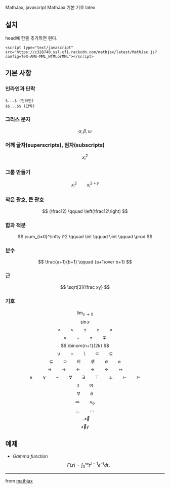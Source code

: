 MathJax, javascript
MathJax 기본 기호
latex

## 설치
head에 한줄 추가하면 된다.

    <script type="text/javascript"  src="https://c328740.ssl.cf1.rackcdn.com/mathjax/latest/MathJax.js?config=TeX-AMS-MML_HTMLorMML"></script>

## 기본 사항
### 인라인과 단락
    $...$ (인라인)
    $$...$$ (단락)

### 그리스 문자

$$
\alpha, \beta, \omega
$$

### 어깨 글자(superscripts), 첨자(subscripts)
$$
x_i^2
$$

### 그룹 만들기
$$
x_i^2 \qquad x_i^{2+y}
$$

### 작은 괄호, 큰 괄호
$$
(\frac12) \qquad \left(\frac12\right)
$$

### 합과 적분
$$
\sum_{i=0}^\infty i^2 \qquad \int \qquad \iint \qquad \prod
$$

### 분수
$$
\frac{a+1}{b+1} \qquad {a+1\over b+1}
$$

### 근
$$
\sqrt[3]{\frac xy}
$$

### 기호
$$
\lim_{x\to 0}
$$
$$
\sin x 
$$
$$
\lt  \qquad \gt  \qquad \le  \qquad \ge  \qquad \neq
$$
$$
\times  \qquad \div  \qquad \pm  \qquad \mp 
$$
$$
\binom{n+1}{2k}
$$
$$
\cup \qquad \cap \qquad \setminus \qquad \subset \qquad \subseteq 
$$
$$
\subsetneq  \qquad \supset  \qquad \in  \qquad \notin  \qquad \emptyset  \qquad \varnothing
$$
$$
\to  \qquad \rightarrow  \qquad \leftarrow  \qquad \Rightarrow  \qquad \Leftarrow  \qquad \mapsto
$$
$$
\land  \qquad \lor \qquad \lnot \qquad \forall \qquad \exists \qquad \top \qquad \bot \qquad \vdash \qquad \vDash
$$
$$
\Im  \qquad \Re
$$
$$
\nabla \qquad \partial 
$$
$$
\infty \qquad \aleph_0
$$
$$
\ldots \qquad \cdots
$$
$$
\text{…}
\vec x
$$
$$
\overrightarrow xy 
$$


## 예제
* *Gamma function*
$$
\Gamma(z) = \int_0^\infty t^{z-1}e^{-t}dt\,.
$$

---------

from [mathjax](http://meta.math.stackexchange.com/questions/5020/mathjax-basic-tutorial-and-quick-reference)